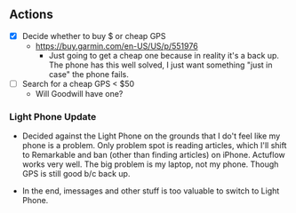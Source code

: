 ## Actions
- [x] Decide whether to buy $ or cheap GPS
	- https://buy.garmin.com/en-US/US/p/551976
		- Just going to get a cheap one because in reality it's a back up. The phone has this well solved, I just want something "just in case" the phone fails.
- [ ] Search for a cheap GPS < $50
	- Will Goodwill have one?


### Light Phone Update

- Decided against the Light Phone on the grounds that I do't feel like my phone is a problem. Only problem spot is reading articles, which I'll shift to Remarkable and ban (other than finding articles) on iPhone. Actuflow works very well. The big problem is my laptop, not my phone. Though GPS is still good b/c back up.

- In the end, imessages and other stuff is too valuable to switch to Light Phone.
